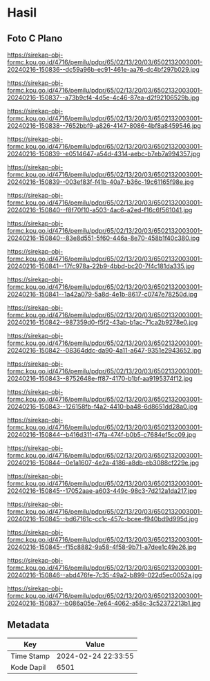 # Hasil

## Foto C Plano

https://sirekap-obj-formc.kpu.go.id/4716/pemilu/pdpr/65/02/13/20/03/6502132003001-20240216-150836--dc59a96b-ec91-461e-aa76-dc4bf297b029.jpg

https://sirekap-obj-formc.kpu.go.id/4716/pemilu/pdpr/65/02/13/20/03/6502132003001-20240216-150837--a73b9cf4-4d5e-4c46-87ea-d2f92106529b.jpg

https://sirekap-obj-formc.kpu.go.id/4716/pemilu/pdpr/65/02/13/20/03/6502132003001-20240216-150838--7652bbf9-a826-4147-8086-4bf8a8459546.jpg

https://sirekap-obj-formc.kpu.go.id/4716/pemilu/pdpr/65/02/13/20/03/6502132003001-20240216-150839--e0514647-a54d-4314-aebc-b7eb7a994357.jpg

https://sirekap-obj-formc.kpu.go.id/4716/pemilu/pdpr/65/02/13/20/03/6502132003001-20240216-150839--003ef83f-f41b-40a7-b36c-19c61165f98e.jpg

https://sirekap-obj-formc.kpu.go.id/4716/pemilu/pdpr/65/02/13/20/03/6502132003001-20240216-150840--f8f70f10-a503-4ac6-a2ed-f16c6f561041.jpg

https://sirekap-obj-formc.kpu.go.id/4716/pemilu/pdpr/65/02/13/20/03/6502132003001-20240216-150840--83e8d551-5f60-446a-8e70-458b1f40c380.jpg

https://sirekap-obj-formc.kpu.go.id/4716/pemilu/pdpr/65/02/13/20/03/6502132003001-20240216-150841--17fc978a-22b9-4bbd-bc20-7f4c181da335.jpg

https://sirekap-obj-formc.kpu.go.id/4716/pemilu/pdpr/65/02/13/20/03/6502132003001-20240216-150841--1a42a079-5a8d-4e1b-8617-c0747e78250d.jpg

https://sirekap-obj-formc.kpu.go.id/4716/pemilu/pdpr/65/02/13/20/03/6502132003001-20240216-150842--987359d0-f5f2-43ab-b1ac-71ca2b9278e0.jpg

https://sirekap-obj-formc.kpu.go.id/4716/pemilu/pdpr/65/02/13/20/03/6502132003001-20240216-150842--08364ddc-da90-4a11-a647-9351e2943652.jpg

https://sirekap-obj-formc.kpu.go.id/4716/pemilu/pdpr/65/02/13/20/03/6502132003001-20240216-150843--8752648e-ff87-4170-b1bf-aa9195374f12.jpg

https://sirekap-obj-formc.kpu.go.id/4716/pemilu/pdpr/65/02/13/20/03/6502132003001-20240216-150843--126158fb-f4a2-4410-ba48-6d8651dd28a0.jpg

https://sirekap-obj-formc.kpu.go.id/4716/pemilu/pdpr/65/02/13/20/03/6502132003001-20240216-150844--b416d311-47fa-474f-b0b5-c7684ef5cc09.jpg

https://sirekap-obj-formc.kpu.go.id/4716/pemilu/pdpr/65/02/13/20/03/6502132003001-20240216-150844--0e1a1607-4e2a-4186-a8db-eb3088cf229e.jpg

https://sirekap-obj-formc.kpu.go.id/4716/pemilu/pdpr/65/02/13/20/03/6502132003001-20240216-150845--17052aae-a603-449c-98c3-7d212a1da217.jpg

https://sirekap-obj-formc.kpu.go.id/4716/pemilu/pdpr/65/02/13/20/03/6502132003001-20240216-150845--bd67161c-cc1c-457c-bcee-f940bd9d995d.jpg

https://sirekap-obj-formc.kpu.go.id/4716/pemilu/pdpr/65/02/13/20/03/6502132003001-20240216-150845--f15c8882-9a58-4f58-9b71-a7dee1c49e26.jpg

https://sirekap-obj-formc.kpu.go.id/4716/pemilu/pdpr/65/02/13/20/03/6502132003001-20240216-150846--abd476fe-7c35-49a2-b899-022d5ec0052a.jpg

https://sirekap-obj-formc.kpu.go.id/4716/pemilu/pdpr/65/02/13/20/03/6502132003001-20240216-150837--b086a05e-7e64-4062-a58c-3c52372213b1.jpg


## Metadata

| Key        | Value               |
| ---------- | ------------------- |
| Time Stamp | 2024-02-24 22:33:55 |
| Kode Dapil | 6501                |



